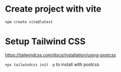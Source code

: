 # Create project with vite
```bash
npm create vite@latest
```

# Setup Tailwind CSS
https://tailwindcss.com/docs/installation/using-postcss

`npx tailwindcss init -p` to install with postcss
# 